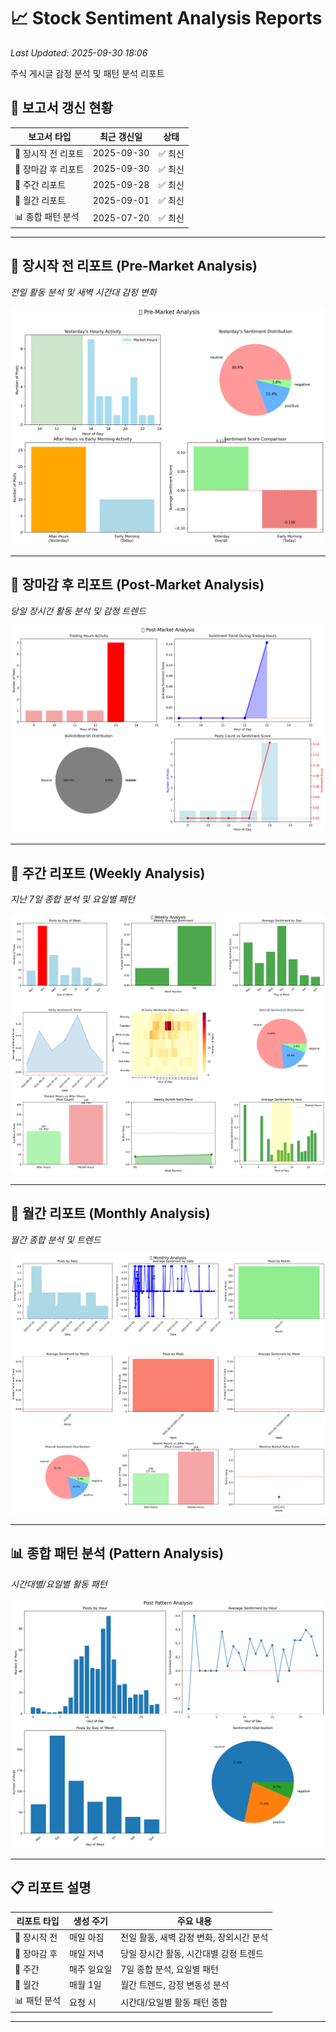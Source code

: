 # 📈 Stock Sentiment Analysis Reports

*Last Updated: 2025-09-30 18:06*

주식 게시글 감정 분석 및 패턴 분석 리포트

## 📅 보고서 갱신 현황

| 보고서 타입 | 최근 갱신일 | 상태 |
|------------|------------|------|
| 🌅 장시작 전 리포트 | 2025-09-30 | ✅ 최신 |
| 🌆 장마감 후 리포트 | 2025-09-30 | ✅ 최신 |
| 📅 주간 리포트 | 2025-09-28 | ✅ 최신 |
| 📆 월간 리포트 | 2025-09-01 | ✅ 최신 |
| 📊 종합 패턴 분석 | 2025-07-20 | ✅ 최신 |


---

## 🌅 장시작 전 리포트 (Pre-Market Analysis)
*전일 활동 분석 및 새벽 시간대 감정 변화*

![Pre-Market Report](./generate/20250706/pre_market_report_20250706.png)

---

## 🌆 장마감 후 리포트 (Post-Market Analysis)
*당일 장시간 활동 분석 및 감정 트렌드*

![Post-Market Report](./generate/20250706/post_market_report_20250706.png)

---

## 📅 주간 리포트 (Weekly Analysis)
*지난 7일 종합 분석 및 요일별 패턴*

![Weekly Report](./generate/20250706/weekly_report_20250706.png)

---

## 📆 월간 리포트 (Monthly Analysis)
*월간 종합 분석 및 트렌드*

![Monthly Report](./generate/20250706/monthly_report_20250706.png)

---

## 📊 종합 패턴 분석 (Pattern Analysis)
*시간대별/요일별 활동 패턴*

![Pattern Analysis](./generate/20250704/pattern_analysis_all_20250704.png)

---

## 📋 리포트 설명

| 리포트 타입 | 생성 주기 | 주요 내용 |
|------------|----------|-----------|
| 🌅 장시작 전 | 매일 아침 | 전일 활동, 새벽 감정 변화, 장외시간 분석 |
| 🌆 장마감 후 | 매일 저녁 | 당일 장시간 활동, 시간대별 감정 트렌드 |
| 📅 주간 | 매주 일요일 | 7일 종합 분석, 요일별 패턴 |
| 📆 월간 | 매월 1일 | 월간 트렌드, 감정 변동성 분석 |
| 📊 패턴 분석 | 요청 시 | 시간대/요일별 활동 패턴 종합 |

---


